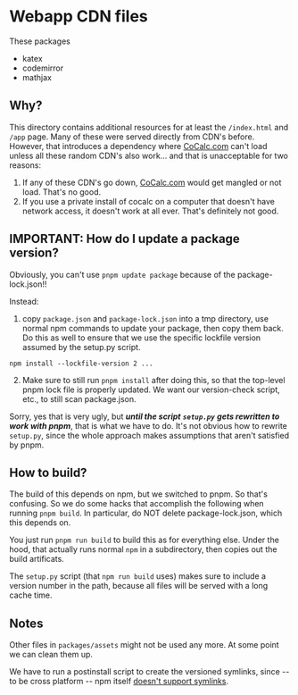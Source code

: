# Webapp CDN files

These packages

- katex
- codemirror
- mathjax

## Why?

This directory contains additional resources for at least the `/index.html` and `/app` page. Many of these were served directly from CDN's before. However, that introduces a dependency where [CoCalc.com](http://CoCalc.com) can't load unless all these random CDN's also work... and that is unacceptable for two reasons:

1. If any of these CDN's go down, [CoCalc.com](http://CoCalc.com) would get mangled or not load. That's no good.
2. If you use a private install of cocalc on a computer that doesn't have network access, it doesn't work at all ever. That's definitely not good.

## IMPORTANT: How do I update a package version?

Obviously, you can't use `pnpm update package` because of the package\-lock.json!!

Instead:

1. copy `package.json` and `package-lock.json` into a tmp directory, use normal npm commands to update your package, then copy them back. Do this as well to ensure that we use the specific lockfile version assumed by the setup.py script.

```
npm install --lockfile-version 2 ...
```

2. Make sure to still run `pnpm install` after doing this, so that the top-level pnpm lock file is properly updated. We want our version-check script, etc., to still scan package.json.

Sorry, yes that is very ugly, but _**until the script**_ _**`setup.py`**_ _**gets rewritten to work with pnpm**_, that is what we have to do. It's not obvious how to rewrite `setup.py`, since the whole approach makes assumptions that aren't satisfied by pnpm.

## How to build?

The build of this depends on npm, but we switched to pnpm. So that's confusing.
So we do some hacks that accomplish the following when running `pnpm build`.
In particular, do NOT delete package-lock.json, which this depends on.

You just run `pnpm run build` to build this as for everything else. Under the hood, that actually runs normal `npm` in a subdirectory, then copies out the build artificats.

The `setup.py` script \(that `npm run build` uses\) makes sure to include a version number in the path, because all files will be served with a long cache time.

## Notes

Other files in `packages/assets` might not be used any more. At some point we can clean them up.

We have to run a postinstall script to create the versioned symlinks, since -- to be cross platform -- npm itself [doesn't support symlinks](https://npm.community/t/how-can-i-publish-symlink/5599).

